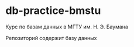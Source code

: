 # db-practice-bmstu

Курс по базам данных в МГТУ им. Н. Э. Баумана

Репозиторий содержит базу данных
